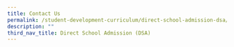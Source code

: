 ```yaml
---
title: Contact Us
permalink: /student-development-curriculum/direct-school-admission-dsa/contact-us/
description: ""
third_nav_title: Direct School Admission (DSA)
---
```

